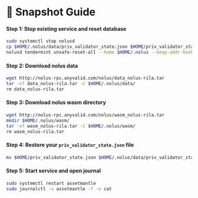 # 🔌 Snapshot Guide

#### Step 1: Stop existing service and reset database

```bash
sudo systemctl stop nolusd
cp $HOME/.nolus/data/priv_validator_state.json $HOME/priv_validator_state.json
nolusd tendermint unsafe-reset-all --home $HOME/.nolus --keep-addr-book
```

#### Step 2: Download nolus data

```bash
wget http://nolus-rpc.anyvalid.com/nolus/data_nolus-rila.tar
tar -xf data_nolus-rila.tar -C $HOME/.nolus/data/
rm data_nolus-rila.tar
```

#### Step 3: Download nolus wasm directory

```bash
wget http://nolus-rpc.anyvalid.com/nolus/wasm_nolus-rila.tar
mkdir $HOME/.nolus/wasm/
tar -xf wasm_nolus-rila.tar -C $HOME/.nolus/wasm/
rm wasm_nolus-rila.tar
```

#### Step 4: Restore your `priv_validator_state.json` file

```bash
mv $HOME/priv_validator_state.json $HOME/.nolus/data/priv_validator_state.json
```

#### Step 5: Start service and open journal

```bash
sudo systemctl restart assetmantle
sudo journalctl -u assetmantle -f -o cat
```
